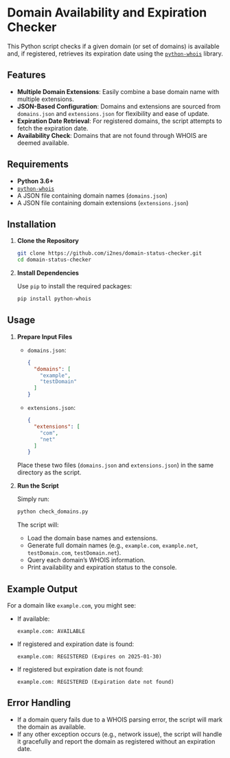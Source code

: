 # Domain Availability and Expiration Checker

This Python script checks if a given domain (or set of domains) is available and, if registered, retrieves its expiration date using the [`python-whois`](https://pypi.org/project/python-whois/) library.

## Features

- **Multiple Domain Extensions**: Easily combine a base domain name with multiple extensions.
- **JSON-Based Configuration**: Domains and extensions are sourced from `domains.json` and `extensions.json` for flexibility and ease of update.
- **Expiration Date Retrieval**: For registered domains, the script attempts to fetch the expiration date.
- **Availability Check**: Domains that are not found through WHOIS are deemed available.

## Requirements

- **Python 3.6+**
- [`python-whois`](https://pypi.org/project/python-whois/)
- A JSON file containing domain names (`domains.json`)
- A JSON file containing domain extensions (`extensions.json`)

## Installation

1. **Clone the Repository**

   ```bash
   git clone https://github.com/i2nes/domain-status-checker.git
   cd domain-status-checker
   ```

2. **Install Dependencies**

   Use `pip` to install the required packages:
   ```bash
   pip install python-whois
   ```

## Usage

1. **Prepare Input Files**

   - `domains.json`:
     ```json
     {
       "domains": [
         "example",
         "testDomain"
       ]
     }
     ```

   - `extensions.json`:
     ```json
     {
       "extensions": [
         "com",
         "net"
       ]
     }
     ```

   Place these two files (`domains.json` and `extensions.json`) in the same directory as the script.

2. **Run the Script**

   Simply run:
   ```bash
   python check_domains.py
   ```

   The script will:
   - Load the domain base names and extensions.
   - Generate full domain names (e.g., `example.com`, `example.net`, `testDomain.com`, `testDomain.net`).
   - Query each domain’s WHOIS information.
   - Print availability and expiration status to the console.

## Example Output

For a domain like `example.com`, you might see:

- If available:  
  ```
  example.com: AVAILABLE
  ```

- If registered and expiration date is found:  
  ```
  example.com: REGISTERED (Expires on 2025-01-30)
  ```

- If registered but expiration date is not found:  
  ```
  example.com: REGISTERED (Expiration date not found)
  ```

## Error Handling

- If a domain query fails due to a WHOIS parsing error, the script will mark the domain as available.  
- If any other exception occurs (e.g., network issue), the script will handle it gracefully and report the domain as registered without an expiration date.
